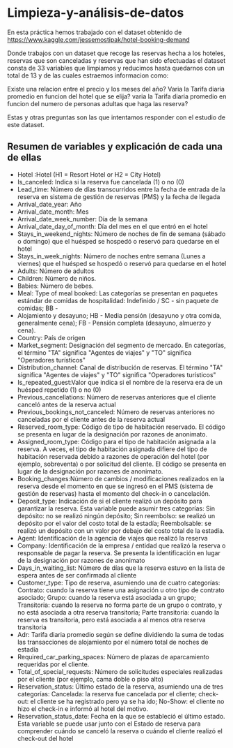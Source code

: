 # Limpieza-y-análisis-de-datos
En esta práctica hemos trabajado con el dataset obtenido de https://www.kaggle.com/jessemostipak/hotel-booking-demand

Donde trabajos con un dataset que recoge las reservas hecha a los hoteles, reservas que son canceladas y reservas que han sido efectuadas
el dataset consta de 33 variables que limpiamos y reducimos hasta quedarnos con un total de 13 y de las cuales estraemos informacion como:

Existe una relacion entre el precio y los meses del año?
Varia la Tarifa diaria promedio en funcion del hotel que se elija?
varia la Tarifa diaria promedio en funcion del numero de personas adultas que haga las reserva?

Estas y otras preguntas son las que intentamos responder con el estudio de este dataset.

## Resumen de variables y explicación de cada una de ellas

- Hotel :Hotel (H1 = Resort Hotel or H2 = City Hotel)
- Is_canceled:  Indica si la reserva fue cancelada (1) o no (0)
- Lead_time: Número de días transcurridos entre la fecha de entrada de la reserva en sistema de gestión de reservas (PMS) y la fecha de llegada
- Arrival_date_year: Año
- Arrival_date_month: Mes
- Arrival_date_week_number: Día de la semana
- Arrival_date_day_of_month: Día del mes en el que entró en el hotel
- Stays_in_weekend_nights: Número de noches de fin de semana (sábado o domingo) que el huésped se hospedó o reservó para quedarse en el hotel
- Stays_in_week_nights: Número de noches entre  semana (Lunes a viernes) que el huésped se hospedó o reservó para quedarse en el hotel
- Adults: Número de adultos
- Children:  Número de niños.
- Babies: Número de bebes.
- Meal: Type of meal booked: Las categorías se presentan en paquetes estándar de comidas de hospitalidad: Indefinido / SC - sin paquete de comidas; BB -
- Alojamiento y desayuno; HB - Media pensión (desayuno y otra comida, generalmente cena); FB - Pensión completa (desayuno, almuerzo y cena).
- Country: País de origen
- Market_segment: Designación del segmento de mercado. En categorías, el término "TA" significa "Agentes de viajes" y "TO" significa "Operadores turísticos"
- Distribution_channel: Canal de distribución de reservas. El término "TA" significa "Agentes de viajes" y "TO" significa "Operadores turísticos"
- Is_repeated_guest:Valor que indica si el nombre de la reserva era de un huésped repetido (1) o no (0)
- Previous_cancellations: Número de reservas anteriores que el cliente canceló antes de la reserva actual
- Previous_bookings_not_canceled: Número de reservas anteriores no canceladas por el cliente antes de la reserva actual
- Reserved_room_type: Código de tipo de habitación reservado. El código se presenta en lugar de la designación por razones de anonimato.
- Assigned_room_type: Código para el tipo de habitación asignada a la reserva. A veces, el tipo de habitación asignada difiere del tipo de habitación reservada debido
a razones de operación del hotel (por ejemplo, sobreventa) o por solicitud del cliente. El código se presenta en lugar de la designación por razones de anonimato.
- Booking_changes:Número de cambios / modificaciones realizados en la reserva desde el momento en que se ingresó en el PMS (sistema de gestión de reservas) hasta el
momento del check-in o cancelación.
- Deposit_type: Indicación de si el cliente realizó un depósito para garantizar la reserva. Esta variable puede asumir tres categorías: Sin depósito: no se realizó
ningún depósito; Sin reembolso: se realizó un depósito por el valor del costo total de la estadía; Reembolsable: se realizó un depósito con un valor por debajo del costo total de la estadía.
- Agent: Identificación de la agencia de viajes que realizó la reserva
- Company: Identificación de la empresa / entidad que realizó la reserva o responsable de pagar la reserva. Se presenta la identificación en lugar de la designación por razones de anonimato
- Days_in_waiting_list: Número de días que la reserva estuvo en la lista de espera antes de ser confirmada al cliente
- Customer_type: Tipo de reserva, asumiendo una de cuatro categorías: Contrato: cuando la reserva tiene una asignación u otro tipo de contrato asociado; Grupo: cuando la reserva está
asociada a un grupo; Transitoria: cuando la reserva no forma parte de un grupo o contrato, y no está asociada a otra reserva transitoria; Parte transitoria: cuando la reserva es
transitoria, pero está asociada a al menos otra reserva transitoria
- Adr: Tarifa diaria promedio según se define dividiendo la suma de todas las transacciones de alojamiento por el número total de noches de estadía
- Required_car_parking_spaces: Número de plazas de aparcamiento requeridas por el cliente.
- Total_of_special_requests: Número de solicitudes especiales realizadas por el cliente (por ejemplo, cama doble o piso alto)
- Reservation_status: Último estado de la reserva, asumiendo una de tres categorías: Cancelada: la reserva fue cancelada por el cliente; check-out: el cliente se ha registrado pero
ya se ha ido; No-Show: el cliente no hizo el check-in e informó al hotel del motivo.
- Reservation_status_date: Fecha en la que se estableció el último estado. Esta variable se puede usar junto con el Estado de reserva para comprender cuándo se canceló la reserva
o cuándo el cliente realizó el check-out del hotel


